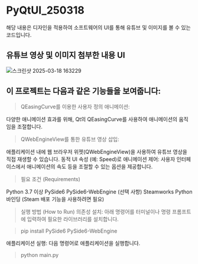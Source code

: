 # PyQtUI_250318
해당 내용은 디자인을 적용하여 소프트웨어의 UI를 통해 유튜브 및 이미지를 볼 수 있는 코드입니다.

## 유튜브 영상 및 이미지 첨부한 내용 UI

![스크린샷 2025-03-18 163229](https://github.com/user-attachments/assets/5ee038cb-3337-4b56-a3d3-67c2610ed878)

## 이 프로젝트는 다음과 같은 기능들을 보여줍니다:

>QEasingCurve를 이용한 사용자 정의 애니메이션:

다양한 애니메이션 효과를 위해, Qt의 QEasingCurve를 사용하여 애니메이션의 움직임을 조절합니다.

>QWebEngineView를 통한 유튜브 영상 삽입:

애플리케이션 내에 웹 브라우저 위젯(QWebEngineView)을 사용하여 유튜브 영상을 직접 재생할 수 있습니다.
동적 UI 속성 (예: Speed)로 애니메이션 제어:
사용자 인터페이스에서 애니메이션의 속도 등을 조절할 수 있는 옵션을 제공합니다.

>필요 조건 (Requirements)

Python 3.7 이상
PySide6
PySide6-WebEngine
(선택 사항) Steamworks Python 바인딩 (Steam 배포 기능을 사용하려면 필요)

>실행 방법 (How to Run)
의존성 설치:
아래 명령어를 터미널이나 명령 프롬프트에 입력하여 필요한 라이브러리를 설치합니다.

>pip install PySide6 PySide6-WebEngine

애플리케이션 실행:
다음 명령어로 애플리케이션을 실행합니다.
>python main.py
